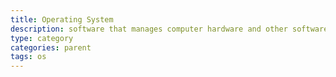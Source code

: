 ```yaml
---
title: Operating System
description: software that manages computer hardware and other software resources and provides common services for computer application programs
type: category
categories: parent
tags: os
---
```


